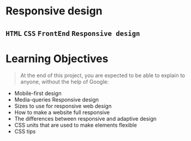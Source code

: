 # Responsive design
 `HTML` `CSS` `FrontEnd` `Responsive design`
---
# Learning Objectives
>At the end of this project, you are expected to be able to explain to anyone, without the help of Google:

* Mobile-first design
* Media-queries Responsive design
* Sizes to use for responsive web design
* How to make a website full responsive 
* The differences between responsive and adaptive design
* CSS units that are used to make elements flexible
* CSS tips